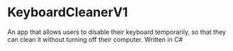 # KeyboardCleanerV1

An app that allows users to disable their keyboard temporarily, so that they can clean it without turning off their computer. Written in C#
